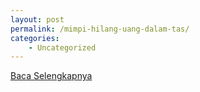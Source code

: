 ```yaml
---
layout: post
permalink: /mimpi-hilang-uang-dalam-tas/
categories:
    - Uncategorized
---
```


[Baca Selengkapnya](/02)